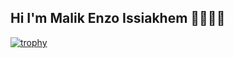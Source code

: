 ## Hi I'm Malik Enzo Issiakhem 👋🧑‍💻🐍

[![trophy](https://github-profile-trophy.vercel.app/?username=Malouek)](https://github.com/ryo-ma/github-profile-trophy)





<!--
**Malouek/Malouek** is a ✨ _special_ ✨ repository because its `README.md` (this file) appears on your GitHub profile.

Here are some ideas to get you started:

- 🔭 I’m currently working on ...
- 🌱 I’m currently learning ...
- 👯 I’m looking to collaborate on ...
- 🤔 I’m looking for help with ...
- 💬 Ask me about ...
- 📫 How to reach me: ...
- 😄 Pronouns: ...
- ⚡ Fun fact: ...
-->
